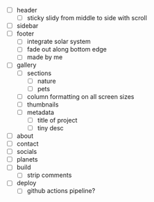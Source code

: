 * [ ] header
    * [ ] sticky slidy from middle to side with scroll
* [ ] sidebar
* [ ] footer
    * [ ] integrate solar system
    * [ ] fade out along bottom edge
    * [ ] made by me
* [ ] gallery
    * [ ] sections
        * [ ] nature
        * [ ] pets
    * [ ] column formatting on all screen sizes
    * [ ] thumbnails
    * [ ] metadata
        * [ ] title of project
        * [ ] tiny desc
* [ ] about
* [ ] contact
* [ ] socials
* [ ] planets
* [ ] build
    * [ ] strip comments
* [ ] deploy
    * [ ] github actions pipeline?
